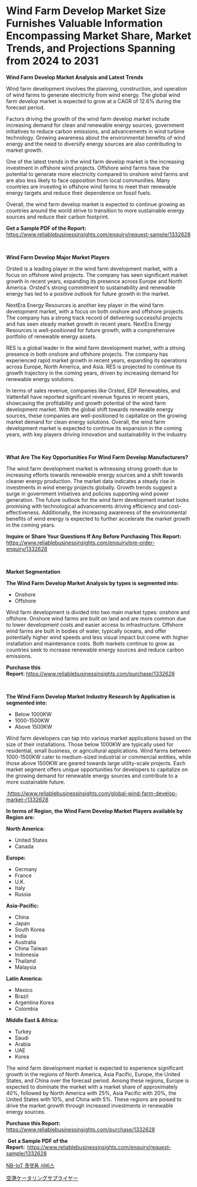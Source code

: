 <p><h1>Wind Farm Develop Market Size Furnishes Valuable Information Encompassing Market Share, Market Trends, and Projections Spanning from 2024 to 2031</h1></p><p><strong>Wind Farm Develop Market Analysis and Latest Trends</strong></p>
<p><p>Wind farm development involves the planning, construction, and operation of wind farms to generate electricity from wind energy. The global wind farm develop market is expected to grow at a CAGR of 12.6% during the forecast period.</p><p>Factors driving the growth of the wind farm develop market include increasing demand for clean and renewable energy sources, government initiatives to reduce carbon emissions, and advancements in wind turbine technology. Growing awareness about the environmental benefits of wind energy and the need to diversify energy sources are also contributing to market growth.</p><p>One of the latest trends in the wind farm develop market is the increasing investment in offshore wind projects. Offshore wind farms have the potential to generate more electricity compared to onshore wind farms and are also less likely to face opposition from local communities. Many countries are investing in offshore wind farms to meet their renewable energy targets and reduce their dependence on fossil fuels.</p><p>Overall, the wind farm develop market is expected to continue growing as countries around the world strive to transition to more sustainable energy sources and reduce their carbon footprint.</p></p>
<p><strong>Get a Sample PDF of the Report:&nbsp;</strong> <a href="https://www.reliablebusinessinsights.com/enquiry/request-sample/1332628">https://www.reliablebusinessinsights.com/enquiry/request-sample/1332628</a></p>
<p>&nbsp;</p>
<p><strong>Wind Farm Develop Major Market Players</strong></p>
<p><p>Orsted is a leading player in the wind farm development market, with a focus on offshore wind projects. The company has seen significant market growth in recent years, expanding its presence across Europe and North America. Orsted's strong commitment to sustainability and renewable energy has led to a positive outlook for future growth in the market.</p><p>NextEra Energy Resources is another key player in the wind farm development market, with a focus on both onshore and offshore projects. The company has a strong track record of delivering successful projects and has seen steady market growth in recent years. NextEra Energy Resources is well-positioned for future growth, with a comprehensive portfolio of renewable energy assets.</p><p>RES is a global leader in the wind farm development market, with a strong presence in both onshore and offshore projects. The company has experienced rapid market growth in recent years, expanding its operations across Europe, North America, and Asia. RES is projected to continue its growth trajectory in the coming years, driven by increasing demand for renewable energy solutions.</p><p>In terms of sales revenue, companies like Orsted, EDF Renewables, and Vattenfall have reported significant revenue figures in recent years, showcasing the profitability and growth potential of the wind farm development market. With the global shift towards renewable energy sources, these companies are well-positioned to capitalize on the growing market demand for clean energy solutions. Overall, the wind farm development market is expected to continue its expansion in the coming years, with key players driving innovation and sustainability in the industry.</p></p>
<p>&nbsp;</p>
<p><strong>What Are The Key Opportunities For Wind Farm Develop Manufacturers?</strong></p>
<p><p>The wind farm development market is witnessing strong growth due to increasing efforts towards renewable energy sources and a shift towards cleaner energy production. The market data indicates a steady rise in investments in wind energy projects globally. Growth trends suggest a surge in government initiatives and policies supporting wind power generation. The future outlook for the wind farm development market looks promising with technological advancements driving efficiency and cost-effectiveness. Additionally, the increasing awareness of the environmental benefits of wind energy is expected to further accelerate the market growth in the coming years.</p></p>
<p><strong>Inquire or Share Your Questions If Any Before Purchasing This Report:</strong> <a href="https://www.reliablebusinessinsights.com/enquiry/pre-order-enquiry/1332628">https://www.reliablebusinessinsights.com/enquiry/pre-order-enquiry/1332628</a></p>
<p>&nbsp;</p>
<p><strong>Market Segmentation</strong></p>
<p><strong>The Wind Farm Develop Market Analysis by types is segmented into:</strong></p>
<p><ul><li>Onshore</li><li>Offshore</li></ul></p>
<p><p>Wind farm development is divided into two main market types: onshore and offshore. Onshore wind farms are built on land and are more common due to lower development costs and easier access to infrastructure. Offshore wind farms are built in bodies of water, typically oceans, and offer potentially higher wind speeds and less visual impact but come with higher installation and maintenance costs. Both markets continue to grow as countries seek to increase renewable energy sources and reduce carbon emissions.</p></p>
<p><strong>Purchase this Report:&nbsp;</strong><a href="https://www.reliablebusinessinsights.com/purchase/1332628">https://www.reliablebusinessinsights.com/purchase/1332628</a></p>
<p>&nbsp;</p>
<p><strong>The Wind Farm Develop Market Industry Research by Application is segmented into:</strong></p>
<p><ul><li>Below 1000KW</li><li>1000-1500KW</li><li>Above 1500KW</li></ul></p>
<p><p>Wind farm developers can tap into various market applications based on the size of their installations. Those below 1000KW are typically used for residential, small business, or agricultural applications. Wind farms between 1000-1500KW cater to medium-sized industrial or commercial entities, while those above 1500KW are geared towards large utility-scale projects. Each market segment offers unique opportunities for developers to capitalize on the growing demand for renewable energy sources and contribute to a more sustainable future.</p></p>
<p><a href="https://www.reliablebusinessinsights.com/global-wind-farm-develop-market-r1332628">&nbsp;https://www.reliablebusinessinsights.com/global-wind-farm-develop-market-r1332628</a></p>
<p><strong>In terms of Region, the Wind Farm Develop Market Players available by Region are:</strong></p>
<p>
    <p> <strong> North America: </strong>
        <ul>
            <li>United States</li>
            <li>Canada</li>
        </ul>
        </p> 
    <p> <strong> Europe: </strong>
        <ul>
            <li>Germany</li>
            <li>France</li>
            <li>U.K.</li>
            <li>Italy</li>
            <li>Russia</li>
        </ul>
        </p> 
    <p> <strong> Asia-Pacific: </strong>
        <ul>
            <li>China</li>
            <li>Japan</li>
            <li>South Korea</li>
            <li>India</li>
            <li>Australia</li>
            <li>China Taiwan</li>
            <li>Indonesia</li>
            <li>Thailand</li>
            <li>Malaysia</li>
        </ul>
        </p> 
    <p> <strong> Latin America: </strong>
        <ul>
            <li>Mexico</li>
            <li>Brazil</li>
            <li>Argentina Korea</li>
            <li>Colombia</li>
        </ul>
        </p> 
    <p> <strong> Middle East & Africa: </strong>
        <ul>
            <li>Turkey</li>
            <li>Saudi</li>
            <li>Arabia</li>
            <li>UAE</li>
            <li>Korea</li>
        </ul>
    </p>
    </p>
<p><p>The wind farm development market is expected to experience significant growth in the regions of North America, Asia Pacific, Europe, the United States, and China over the forecast period. Among these regions, Europe is expected to dominate the market with a market share of approximately 40%, followed by North America with 25%, Asia Pacific with 20%, the United States with 10%, and China with 5%. These regions are poised to drive the market growth through increased investments in renewable energy sources.</p></p>
<p><strong>Purchase this Report: </strong><a href="https://www.reliablebusinessinsights.com/purchase/1332628">https://www.reliablebusinessinsights.com/purchase/1332628</a></p>
<p>&nbsp;<strong>Get a Sample PDF of the Report:&nbsp;&nbsp;</strong><a href="https://www.reliablebusinessinsights.com/enquiry/request-sample/1332628">https://www.reliablebusinessinsights.com/enquiry/request-sample/1332628</a></p>
<p><strong></strong></p>
<p><p><a href="https://github.com/airdroplover110/Market-Research-Report-List-1/blob/main/420515392494.md">NB-IoT 플랫폼 서비스</a></p><p><a href="https://medium.com/@pedrogers56456/%E7%A9%BA%E6%B8%AF%E5%90%91%E3%81%91%E3%81%AE%E3%82%AB%E3%82%BF%E3%83%BC%E3%83%AA%E3%83%B3%E3%82%B0%E3%82%B5%E3%83%97%E3%83%A9%E3%82%A4%E3%83%A4%E3%83%BC%E5%B8%82%E5%A0%B4%E3%81%AE%E3%83%A1%E3%83%88%E3%83%AA%E3%82%AF%E3%82%B9%E3%82%92%E8%A7%A3%E8%AA%AD-%E5%B8%82%E5%A0%B4%E3%82%B7%E3%82%A7%E3%82%A2-%E3%83%88%E3%83%AC%E3%83%B3%E3%83%89-%E6%88%90%E9%95%B7%E3%83%91%E3%82%BF%E3%83%BC%E3%83%B3-5b83af3b442a">空港ケータリングサプライヤー</a></p></p>